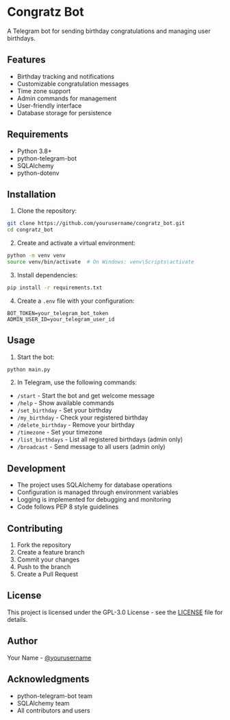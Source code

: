 # Congratz Bot

A Telegram bot for sending birthday congratulations and managing user birthdays.

## Features

- Birthday tracking and notifications
- Customizable congratulation messages
- Time zone support
- Admin commands for management
- User-friendly interface
- Database storage for persistence

## Requirements

- Python 3.8+
- python-telegram-bot
- SQLAlchemy
- python-dotenv

## Installation

1. Clone the repository:
```bash
git clone https://github.com/yourusername/congratz_bot.git
cd congratz_bot
```

2. Create and activate a virtual environment:
```bash
python -m venv venv
source venv/bin/activate  # On Windows: venv\Scripts\activate
```

3. Install dependencies:
```bash
pip install -r requirements.txt
```

4. Create a `.env` file with your configuration:
```
BOT_TOKEN=your_telegram_bot_token
ADMIN_USER_ID=your_telegram_user_id
```

## Usage

1. Start the bot:
```bash
python main.py
```

2. In Telegram, use the following commands:
- `/start` - Start the bot and get welcome message
- `/help` - Show available commands
- `/set_birthday` - Set your birthday
- `/my_birthday` - Check your registered birthday
- `/delete_birthday` - Remove your birthday
- `/timezone` - Set your timezone
- `/list_birthdays` - List all registered birthdays (admin only)
- `/broadcast` - Send message to all users (admin only)

## Development

- The project uses SQLAlchemy for database operations
- Configuration is managed through environment variables
- Logging is implemented for debugging and monitoring
- Code follows PEP 8 style guidelines

## Contributing

1. Fork the repository
2. Create a feature branch
3. Commit your changes
4. Push to the branch
5. Create a Pull Request

## License

This project is licensed under the GPL-3.0 License - see the [LICENSE](LICENSE) file for details.

## Author

Your Name - [@yourusername](https://github.com/yourusername)

## Acknowledgments

- python-telegram-bot team
- SQLAlchemy team
- All contributors and users 